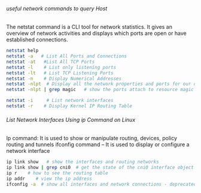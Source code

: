 

###### useful network commands to query Host
The netstat command is a CLI tool for network statistics. It gives an overview of network activities and displays which ports are open or have established connections.

``````sh
netstat help
netstat -a   # List All Ports and Connections
netstat -at   #List All TCP Ports
netstat -l    # List only listening ports
netstat -lt   # List TCP Listening Ports
netstat -n    # Display Numerical Addresses
netstat -nlpt  # Display all the network properties and ports for our objects
netstat -nlpt | grep magic   # show the ports attach to resource magic only
``````
``````sh
netstat -i     # List network interfaces
netstat -r    # Display Kernel IP Routing Table
``````

###### List Network Interfaces Using ip Command on Linux

Ip command: It is used to show or manipulate routing, devices, policy routing and tunnels
ifconfig command – It is used to display or configure a network interface
``````sh
ip link show   # show the interfaces and routing networks
ip link show | grep cni0  # get the state of the cni0 interface object
ip r    # how to see the routing table
ip addr    # view the ip address
ifconfig -a  # show all interfaces and network connections - deprecated

``````

